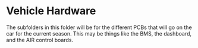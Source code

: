 # Vehicle Hardware

The subfolders in this folder will be for the different PCBs that will go on the
car for the current season. This may be things like the BMS, the dashboard, and
the AIR control boards.
